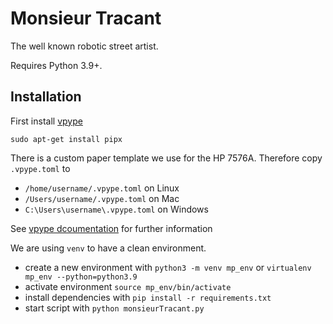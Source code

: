 # Monsieur Tracant

The well known robotic street artist.

Requires Python 3.9+.

## Installation

First install [vpype](https://vpype.readthedocs.io/en/latest/install.html)
```
sudo apt-get install pipx
```

There is a custom paper template we use for the HP 7576A. Therefore copy `.vpype.toml` to

* `/home/username/.vpype.toml` on Linux
* `/Users/username/.vpype.toml` on Mac
* `C:\Users\username\.vpype.toml` on Windows

See [vpype dcoumentation](https://vpype.readthedocs.io/en/latest/cookbook.html?highlight=page%20size#faq-custom-config-file) for further information

We are using `venv` to have a clean environment.

* create a new environment with `python3 -m venv mp_env` or `virtualenv mp_env --python=python3.9`
* activate environment `source mp_env/bin/activate`
* install dependencies with `pip install -r requirements.txt`
* start script with `python monsieurTracant.py`